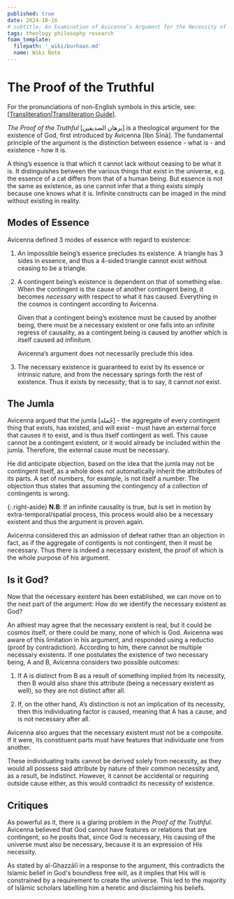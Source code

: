 ```yaml
---
published: true
date: 2024-10-16
# subtitle: An Examination of Avicenna’s Argument for the Necessity of God
tags: theology philosophy research
foam_template:
  filepath: '_wiki/burhaan.md'
  name: Wiki Note
---
```

# The Proof of the Truthful
For the pronunciations of non-English symbols in this article, see: [[Transliteration|Transliteration Guide]].


*The Proof of the Truthful* [برهان الصديقين] is a theological argument for the existence of God, first introduced by Avicenna [Ibn Sīnā]. The fundamental principle of the argument is the distinction between essence - what is - and existence - how it is.


A thing’s essence is that which it cannot lack without ceasing to be what it is. It distinguishes between the various things that exist in the universe, e.g. the essence of a cat differs from that of a human being. But essence is not the same as existence, as one cannot infer that a thing exists simply because one knows what it is. Infinite constructs can be imaged in the mind without existing in reality.

## Modes of Essence

Avicenna defined 3 modes of essence with regard to existence:

1. An impossible being’s essence precludes its existence. A triangle has 3 sides in essence, and thus a 4-sided triangle cannot exist without ceasing to be a triangle.


2. A contingent being’s existence is dependent on that of something else. When the contingent is the cause of another contingent being, it becomes *necessary* with respect to what it has caused. Everything in the cosmos is contingent according to Avicenna.

    Given that a contingent being’s existence must be caused by another being, there must be a necessary existent or one falls into an infinite regress of causality, as a contingent being is caused by another which is itself caused ad infinitum. 
    
    Avicenna’s argument does not necessarily preclude this idea.


3. The necessary existence is guaranteed to exist by its essence or intrinsic nature, and from the necessary springs forth the rest of existence. Thus it exists by necessity; that is to say, it cannot _not_ exist.

## The Jumla



Avicenna argued that the jumla [جُملة] - the aggregate of every contingent thing that exists, has existed, and will exist - must have an external force that causes it to exist, and is thus itself contingent as well. This cause cannot be a contingent existent, or it would already be included within the jumla. Therefore, the external cause must be necessary.

He did anticipate objection, based on the idea that the jumla may not be contingent itself, as a whole does not automatically inherit the attributes of its parts. A set of numbers, for example, is not itself a number. The objection thus states that assuming the contingency of a collection of contingents is wrong.

{:.right-aside}
**N.B**: If an infinite causality is true, but is set in motion by extra-temporal/spatial process, this process would also be a necessary existent and thus the argument is proven again.

Avicenna considered this an admission of defeat rather than an objection in fact, as if the aggregate of contigents is not contingent, then it must be necessary. Thus there is indeed a necessary existent, the proof of which is the whole purpose of his argument.



## Is it God?

Now that the necessary existent has been established, we can move on to the next part of the argument: How do we identify the necessary existent as God?

An athiest may agree that the necessary existent is real, but it could be cosmos itself, or there could be many, none of which is God. Avicenna was aware of this limitation in his argument, and responded using a reductio (proof by contradiction). According to him, there cannot be multiple necessary existents. If one postulates the existence of two necessary being, A and B, Avicenna considers two possible outcomes:

1. If A is distinct from B as a result of something implied from its necessity, then B would also share this attribute (being a necessary existent as well), so they are not distinct after all.

2. If, on the other hand, A’s distinction is not an implication of its necessity, then this individuating factor is caused, meaning that A has a cause, and is not necessary after all.


Avicenna also argues that the necessary existent must not be a composite. If it were, its constituent parts must have features that individuate one from another.

These individuating traits cannot be derived solely from necessity, as they would all possess said attribute by nature of their common necessity and, as a result, be indistinct. However, it cannot be accidental or requiring outside cause either, as this would contradict its necessity of existence.

## Critiques

As powerful as it, there is a glaring problem in the *Proof of the Truthful*.
Avicenna believed that God cannot have features or relations that are contingent, so he posits that, since God is necessary, His causing of the universe must also be necessary, because it is an expression of His necessity.

As stated by al-Ghazzālī in a response to the argument, this contradicts the Islamic belief in God's boundless free will, as it implies that His will is constrained by a requirement to create the universe. This led to the majority of Islāmic scholars labelling him a heretic and disclaiming his beliefs.
<!--
Unfortunately, this rejection of Allāh’s free will is the reason for which the majority of scholars [myself as well, though I am not a scholar] are compelled to label him a kāfir [infidel]. Any rejection of one of Allāh’s attributes is a major heresy which takes one out of the fold of Islām through apostasy.
 -->

[//begin]: # "Autogenerated link references for markdown compatibility"
[Transliteration|Transliteration Guide]: ../_notes/Transliteration "Transliteration"
[//end]: # "Autogenerated link references"